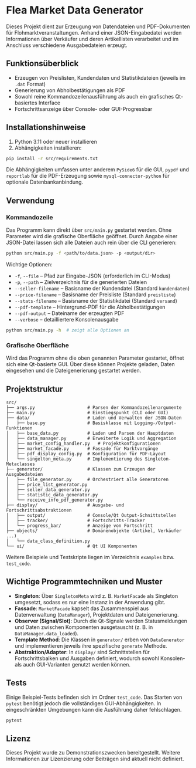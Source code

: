 # Flea Market Data Generator

Dieses Projekt dient zur Erzeugung von Datendateien und PDF-Dokumenten für Flohmarktveranstaltungen. Anhand einer JSON-Eingabedatei werden Informationen über Verkäufer und deren Artikellisten verarbeitet und im Anschluss verschiedene Ausgabedateien erzeugt.

## Funktionsüberblick

- Erzeugen von Preislisten, Kundendaten und Statistikdateien (jeweils im `.dat` Format)
- Generierung von Abholbestätigungen als PDF
- Sowohl reine Kommandozeilenausführung als auch ein grafisches Qt-basiertes Interface
- Fortschrittsanzeige über Console- oder GUI-Progressbar

## Installationshinweise

1. Python 3.11 oder neuer installieren
2. Abhängigkeiten installieren:

```bash
pip install -r src/requirements.txt
```

Die Abhängigkeiten umfassen unter anderem `PySide6` für die GUI, `pypdf` und `reportlab` für die PDF-Erzeugung sowie `mysql-connector-python` für optionale Datenbankanbindung.

## Verwendung

### Kommandozeile

Das Programm kann direkt über `src/main.py` gestartet werden. Ohne Parameter wird die grafische Oberfläche geöffnet. Durch Angabe einer JSON-Datei lassen sich alle Dateien auch rein über die CLI generieren:

```bash
python src/main.py -f <path/to/data.json> -p <output/dir>
```

Wichtige Optionen:

- `-f`, `--file` – Pfad zur Eingabe-JSON (erforderlich im CLI-Modus)
- `-p`, `--path` – Zielverzeichnis für die generierten Dateien
- `--seller-filename` – Basisname der Kundendatei (Standard `kundendaten`)
- `--price-filename` – Basisname der Preisliste (Standard `preisliste`)
- `--stats-filename` – Basisname der Statistikdatei (Standard `versand`)
- `--pdf-template` – Hintergrund-PDF für die Abholbestätigungen
- `--pdf-output` – Dateiname der erzeugten PDF
- `--verbose` – detailliertere Konsolenausgabe

```bash
python src/main.py -h  # zeigt alle Optionen an
```

### Grafische Oberfläche

Wird das Programm ohne die oben genannten Parameter gestartet, öffnet sich eine Qt-basierte GUI. Über diese können Projekte geladen, Daten eingesehen und die Dateigenerierung gestartet werden.

## Projektstruktur

```
src/
├── args.py                    # Parsen der Kommandozeilenargumente
├── main.py                    # Einstiegspunkt (CLI oder GUI)
├── data/                      # Laden und Verwalten der JSON-Daten
│   ├── base.py                # Basisklasse mit Logging-/Output-Funktionen
│   ├── base_data.py           # Laden und Parsen der Hauptdaten
│   ├── data_manager.py        # Erweiterte Logik und Aggregation
│   ├── market_config_handler.py   # Projektkonfigurationen
│   ├── market_facade.py       # Fassade für Marktvorgänge
│   ├── pdf_display_config.py  # Konfiguration für PDF-Layout
│   └── singelton_meta.py      # Implementierung des Singleton-Metaclasses
├── generator/                 # Klassen zum Erzeugen der Ausgabedateien
│   ├── file_generator.py      # Orchestriert alle Generatoren
│   ├── price_list_generator.py
│   ├── seller_data_generator.py
│   ├── statistic_data_generator.py
│   └── receive_info_pdf_generator.py
├── display/                   # Ausgabe- und Fortschrittsabstraktionen
│   ├── output/                # Console/Qt Output-Schnittstellen
│   ├── tracker/               # Fortschritts-Tracker
│   └── progress_bar/          # Anzeige von Fortschritt
├── objects/                   # Domänenobjekte (Artikel, Verkäufer ...)
│   └── data_class_definition.py
└── ui/                        # Qt UI Komponenten
```

Weitere Beispiele und Testskripte liegen im Verzeichnis `examples` bzw. `test_code`.

## Wichtige Programmtechniken und Muster

- **Singleton**: Über `SingletonMeta` wird z. B. `MarketFacade` als Singleton umgesetzt, sodass es nur eine Instanz in der Anwendung gibt.
- **Fassade**: `MarketFacade` kapselt das Zusammenspiel aus Datenverwaltung (`DataManager`), Projektdaten und Dateigenerierung.
- **Observer (Signal/Slot)**: Durch die Qt-Signale werden Statusmeldungen und Daten zwischen Komponenten ausgetauscht (z. B. in `DataManager.data_loaded`).
- **Template Method**: Die Klassen in `generator/` erben von `DataGenerator` und implementieren jeweils ihre spezifische `generate` Methode.
- **Abstraktion/Adapter**: In `display/` sind Schnittstellen für Fortschrittsbalken und Ausgaben definiert, wodurch sowohl Konsolen- als auch GUI-Varianten genutzt werden können.

## Tests

Einige Beispiel-Tests befinden sich im Ordner `test_code`. Das Starten von `pytest` benötigt jedoch die vollständigen GUI-Abhängigkeiten. In eingeschränkten Umgebungen kann die Ausführung daher fehlschlagen.

```bash
pytest
```

## Lizenz

Dieses Projekt wurde zu Demonstrationszwecken bereitgestellt. Weitere Informationen zur Lizenzierung oder Beiträgen sind aktuell nicht definiert.
